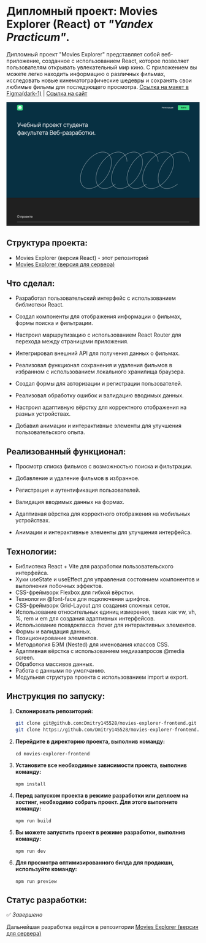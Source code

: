 # Дипломный проект: Movies Explorer (React) от _"Yandex Practicum"_.

Дипломный проект "Movies Explorer" представляет собой веб-приложение, созданное с использованием React, которое позволяет пользователям открывать увлекательный мир кино. С приложением вы можете легко находить информацию о различных фильмах, исследовать новые кинематографические шедевры и сохранять свои любимые фильмы для последующего просмотра. [Ссылка на макет в Figma(dark-1)](https://www.figma.com/file/6FMWkB94wE7KTkcCgUXtnC/%D0%94%D0%B8%D0%BF%D0%BB%D0%BE%D0%BC%D0%BD%D1%8B%D0%B9-%D0%BF%D1%80%D0%BE%D0%B5%D0%BA%D1%82?type=design&node-id=1-6015&mode=design&t=QrcqYAWl02BAIGYW-0) | [Ссылка на сайт](https://project-movies.nomoredomainswork.ru/#/)

<img src="./src/images/Screen.png">

## Структура проекта:

* Movies Explorer (версия React) - этот репозиторий 
* [Movies Explorer (версия для сервера)](https://github.com/Dmitry145528/movies-explorer-api)

## Что сделал:

* Разработал пользовательский интерфейс с использованием библиотеки React.

* Создал компоненты для отображения информации о фильмах, формы поиска и фильтрации.

* Настроил маршрутизацию с использованием React Router для перехода между страницами приложения.

* Интегрировал внешний API для получения данных о фильмах.

* Реализовал функционал сохранения и удаления фильмов в избранном с использованием локального хранилища браузера.

* Создал формы для авторизации и регистрации пользователей.

* Реализовал обработку ошибок и валидацию вводимых данных.

* Настроил адаптивную вёрстку для корректного отображения на разных устройствах.

* Добавил анимации и интерактивные элементы для улучшения пользовательского опыта.

## Реализованный функционал:

* Просмотр списка фильмов с возможностью поиска и фильтрации.

* Добавление и удаление фильмов в избранное.

* Регистрация и аутентификация пользователей.

* Валидация вводимых данных на формах.

* Адаптивная вёрстка для корректного отображения на мобильных устройствах.

* Анимации и интерактивные элементы для улучшения интерфейса.

## Технологии:

* Библиотека React + Vite для разработки пользовательского интерфейса.
* Хуки useState и useEffect для управления состоянием компонентов и выполнения побочных эффектов.
* CSS-фреймворк Flexbox для гибкой вёрстки.
* Технология @font-face для подключения шрифтов.
* CSS-фреймворк Grid-Layout для создания сложных сеток.
* Использование относительных единиц измерения, таких как vw, vh, %, rem и em для создания адаптивных интерфейсов.
* Использование псевдокласса :hover для интерактивных элементов.
* Формы и валидация данных.
* Позиционирование элементов.
* Методология БЭМ (Nested) для именования классов CSS.
* Адаптивная вёрстка с использованием медиазапросов @media screen.
* Обработка массивов данных.
* Работа с данными по умолчанию.
* Модульная структура проекта с использованием import и export.

## Инструкция по запуску:

1. **Склонировать репозиторий:**
   ```sh
   git clone git@github.com:Dmitry145528/movies-explorer-frontend.git
   git clone https://github.com/Dmitry145528/movies-explorer-frontend.git

2. **Перейдите в директорию проекта, выполнив команду:**

   `cd movies-explorer-frontend`

3. **Установите все необходимые зависимости проекта, выполнив команду:**

   `npm install`

4. **Перед запуском проекта в режиме разработки или деплоем на хостинг, необходимо собрать проект. Для этого выполните команду:**

    `npm run build`

5.  **Вы можете запустить проект в режиме разработки, выполнив команду:**

    `npm run dev`

6. **Для просмотра оптимизированного билда для продакшн, используйте команду:**

    `npm run preview`

## Статус разработки:

✅ _Завершено_

Дальнейшая разработка ведётся в репозитории [Movies Explorer (версия для сервера)](https://github.com/Dmitry145528/movies-explorer-api)
